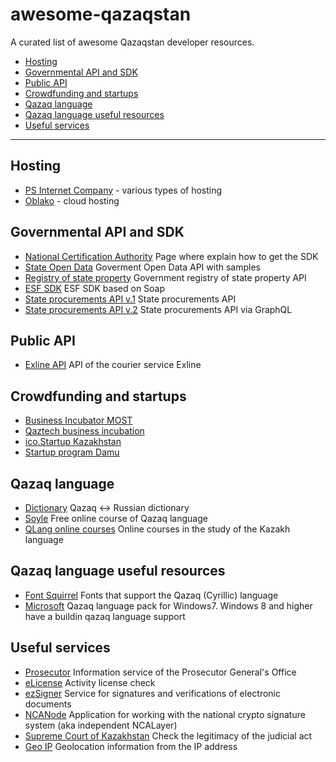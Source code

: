 # awesome-qazaqstan
A curated list of awesome Qazaqstan developer resources.

- [Hosting](#hosting)
- [Governmental API and SDK](#governmental-api-and-sdk)
- [Public API](#public-api)
- [Crowdfunding and startups](#crowdfunding-and-startups)
- [Qazaq language](#qazaq-language)
- [Qazaq language useful resources](#qazaq-language-useful-resources)
- [Useful services](#useful-services)

---

## Hosting

* [PS Internet Company](https://www.ps.kz) - various types of hosting
* [Oblako](https://oblako.kz) - cloud hosting


## Governmental API and SDK

* [National Certification Authority](https://pki.gov.kz/developers/) Page where explain how to get the SDK
* [State Open Data](https://data.egov.kz/pages/samples) Goverment Open Data API with samples
* [Registry of state property](https://www.gosreestr.kz/ru/api.aspx) Government registry of state property API
* [ESF SDK](http://kgd.gov.kz/ru/content/api-interfeys-web-prilozheniya-elektronnye-scheta-faktury-1) ESF SDK based on Soap
* [State procurements API v.1](https://www.goszakup.gov.kz/ru/developer/ows) State procurements API
* [State procurements API v.2](https://www.goszakup.gov.kz/ru/developer/ows_v2) State procurements API via GraphQL


## Public API

* [Exline API](https://api.exline.systems/docs) API of the courier service Exline


## Crowdfunding and startups

* [Business Incubator MOST](http://most.com.kz/)
* [Qaztech business incubation](https://qaztech.vc/activity/business-incubation/)
* [ico.Startup Kazakhstan](https://techgarden.kz/ru/startupkz)
* [Startup program Damu](https://www.damu.kz/programmi/programmy-dlya-nachinayushchikh-predprinimateley/)


## Qazaq language

* [Dictionary](https://sozdik.kz/) Qazaq <-> Russian dictionary
* [Soyle](https://www.soyle.kz/) Free online course of Qazaq language
* [QLang online courses](https://qlang.kz/) Online courses in the study of the Kazakh language


## Qazaq language useful resources

* [Font Squirrel](https://www.fontsquirrel.com/fonts/list/language/kazakh) Fonts that support the Qazaq (Cyrillic) language
* [Microsoft](https://www.microsoft.com/kk-kz/download/details.aspx?id=17036) Qazaq language pack for Windows7. Windows 8 and higher have a buildin qazaq language support


## Useful services

* [Prosecutor](https://qamqor.gov.kz) Information service of the Prosecutor General's Office
* [eLicense](http://elicense.kz/LicensingContent/SimpleSearchLicense) Activity license check
* [ezSigner](https://ezsigner.kz/#!/main) Service for signatures and verifications of electronic documents
* [NCANode](https://github.com/malikzh/NCANode) Application for working with the national crypto signature system (aka independent NCALayer)
* [Supreme Court of Kazakhstan](http://office.sud.kz/legitimacy/index.xhtml) Check the legitimacy of the judicial act
* [Geo IP](http://www.geoip.kz/index.html) Geolocation information from the IP address
